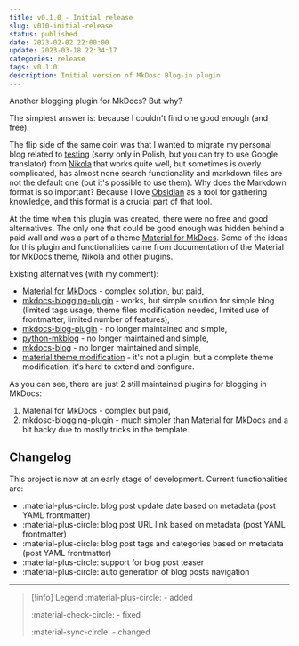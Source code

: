 ```yaml
---
title: v0.1.0 - Initial release
slug: v010-initial-release
status: published
date: 2023-02-02 22:00:00
update: 2023-03-18 22:34:17
categories: release
tags: v0.1.0
description: Initial version of MkDosc Blog-in plugin
---
```


Another blogging plugin for MkDocs? But why?

The simplest answer is: because I couldn't find one good enough (and free).

The flip side of the same coin was that I wanted to migrate my personal blog related to [testing](https://testerembyc.pl) (sorry only in Polish, but you can try to use Google translator) from [Nikola](https://getnikola.com/) that works quite well, but sometimes is overly complicated, has almost none search functionality and markdown files are not the default one (but it's possible to use them). Why does the Markdown format is so important? Because I love [Obsidian](https://obsidian.md) as a tool for gathering knowledge, and this format is a crucial part of that tool.

At the time when this plugin was created, there were no free and good alternatives. The only one that could be good enough was hidden behind a paid wall and was a part of a theme [Material for MkDocs](https://squidfunk.github.io/mkdocs-material/blog/). Some of the ideas for this plugin and functionalities came from documentation of the Material for MkDocs theme, Nikola and other plugins.

<!-- more -->

Existing alternatives (with my comment):

- [Material for MkDocs](https://squidfunk.github.io/mkdocs-material/blog/) - complex solution, but paid,
- [mkdocs-blogging-plugin](https://github.com/liang2kl/mkdocs-blogging-plugin) - works, but simple solution for simple blog (limited tags usage, theme files modification needed, limited use of frontmatter, limited number of features),
- [mkdocs-blog-plugin](https://github.com/fmaida/mkdocs-blog-plugin) - no longer maintained and simple,
- [python-mkblog](https://github.com/derJD/python-mkblog) - no longer maintained and simple,
- [mkdocs-blog](https://github.com/andyoakley/mkdocs-blog) - no longer maintained and simple,
- [material theme modification](https://www.dirigible.io/blogs/2021/11/2/material-blogging-capabilities/) - it's not a plugin, but a complete theme modification, it's hard to extend and configure.

As you can see, there are just 2 still maintained plugins for blogging in MkDocs:

1. Material for MkDocs - complex but paid,
2. mkdosc-blogging-plugin - much simpler than Material for MkDocs and a bit hacky due to mostly tricks in the template.

## Changelog

This project is now at an early stage of development. Current functionalities are:

- :material-plus-circle: blog post update date based on metadata (post YAML frontmatter)
- :material-plus-circle: blog post URL link based on metadata (post YAML frontmatter)
- :material-plus-circle: blog post tags and categories based on metadata (post YAML frontmatter)
- :material-plus-circle: support for blog post teaser
- :material-plus-circle: auto generation of blog posts navigation

---

> [!info] Legend
> :material-plus-circle: - added
>
> :material-check-circle: - fixed
>
> :material-sync-circle: - changed
